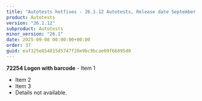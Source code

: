 ```yaml
---
title: "Autotests hotfixes - 26.1.12 Autotests, Release date September 8, 2025 - Hotfixes"
product: Autotests
version: "26.1.12"
subproduct: Autotests
minor_version: "26.1"
date: 2025-09-08 00:00:00+00:00
order: 37
guid: eaf325e854815d5747f28e9bc9bcae09f66895d0
---
```


**72254 Logon with barcode** - Item 1- Item 2- Item 3- Details not available.
